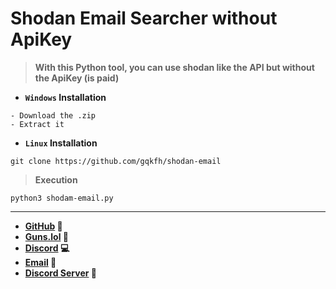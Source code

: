 # Shodan Email Searcher without ApiKey

> **With this Python tool, you can use shodan like the API but without the ApiKey (is paid)**

- **`Windows` Installation**

```text
- Download the .zip
- Extract it
```

- **`Linux` Installation**

```shell
git clone https://github.com/gqkfh/shodan-email
```

> **Execution**

```shell
python3 shodam-email.py
```

<hr>

- **[GitHub](https://github.com/gqkfh) 🗿**
- **[Guns.lol](https://guns.lol/j0k3r_) 🔫**
- **[Discord](https://discord.com/users/1163474161826529373) 💻**
- **[Email](mailto:lovesmoney.contact@proton.me) 🎯**
- **[Discord Server](https://discord.gg/freeforreal) 💎**
